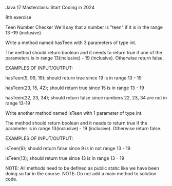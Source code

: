 Java 17 Masterclass: Start Coding in 2024

8th exercise

Teen Number Checker
We'll say that a number is "teen" if it is in the range 13 -19 (inclusive).

Write a method named hasTeen with 3 parameters of type int.

The method should return boolean and it needs to return true if one of the parameters is in range 13(inclusive) - 19 (inclusive). Otherwise return false.



EXAMPLES OF INPUT/OUTPUT:

hasTeen(9, 99, 19);  should return true since 19 is in range 13 - 19

hasTeen(23, 15, 42);  should return true since 15 is in range 13 - 19

hasTeen(22, 23, 34);  should return false since numbers 22, 23, 34 are not in range 13-19



Write another method named isTeen with 1 parameter of type int.

The method should return boolean and it needs to return true if the parameter is in range 13(inclusive) - 19 (inclusive). Otherwise return false.

EXAMPLES OF INPUT/OUTPUT:

isTeen(9);  should return false since 9 is in not range 13 - 19

isTeen(13);  should return true since 13 is in range 13 - 19



NOTE: All methods need to be defined as public static ​like we have been doing so far in the course.
NOTE: Do not add a  main method to solution code.

